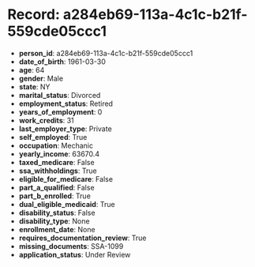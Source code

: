 # Record: a284eb69-113a-4c1c-b21f-559cde05ccc1

- **person_id**: a284eb69-113a-4c1c-b21f-559cde05ccc1
- **date_of_birth**: 1961-03-30
- **age**: 64
- **gender**: Male
- **state**: NY
- **marital_status**: Divorced
- **employment_status**: Retired
- **years_of_employment**: 0
- **work_credits**: 31
- **last_employer_type**: Private
- **self_employed**: True
- **occupation**: Mechanic
- **yearly_income**: 63670.4
- **taxed_medicare**: False
- **ssa_withholdings**: True
- **eligible_for_medicare**: False
- **part_a_qualified**: False
- **part_b_enrolled**: True
- **dual_eligible_medicaid**: True
- **disability_status**: False
- **disability_type**: None
- **enrollment_date**: None
- **requires_documentation_review**: True
- **missing_documents**: SSA-1099
- **application_status**: Under Review